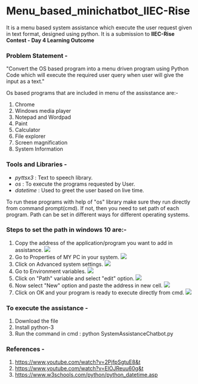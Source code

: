 # Menu_based_minichatbot_IIEC-Rise
It is a menu based system assistance which execute the user request given in text format, designed using python.
It is a submission to **IIEC-Rise Contest - Day 4 Learning Outcome**

 ### **Problem Statement** - 
 "Convert the OS based program into a menu driven program using Python Code which will execute the required user query when user will give the input as a text."

Os based programs that are included in menu of the assisstance are:-
1) Chrome
2) Windows media player
3) Notepad and Wordpad
4) Paint
5) Calculator
6) File explorer
7) Screen magnification
8) System Information

### **Tools and Libraries -**
* *pyttsx3* : Text to speech library.
* *os* : To execute the programs requested by User.
* *datetime* : Used to greet the user based on live time.

To run these programs with help of "os" library make sure they run directly from command prompt(cmd).
If not, then you need to set path of each program.
Path can be set in different ways for different operating systems.

### **Steps to set the path in windows 10 are:-**
1) Copy the address of the application/program you want to add in assistance.
   ![](/images/step-1.png)
2) Go to Properties of MY PC in your system.
   ![](/images/step-2.png)
3) Click on Advanced system settings.
   ![](/images/step-3.png)
4) Go to Environment variables.
   ![](/images/step-4.png)
5) Click on "Path" variable and select "edit" option.
   ![](/images/step-5.png)
6) Now select "New" option and paste the address in new cell.
   ![](/images/step-6.png)
7) Click on OK and your program is ready to execute directly from cmd.
   ![](/images/step-7.png)


### To execute the assistance -
1) Download the file
2) Install python-3 
3) Run the command in cmd : python SystemAssistanceChatbot.py

### **References -**
1) https://www.youtube.com/watch?v=2PjfpSgtuE8&t
2) https://www.youtube.com/watch?v=ElOJReuu60g&t
3) https://www.w3schools.com/python/python_datetime.asp

